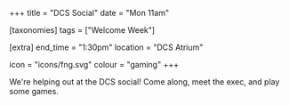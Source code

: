 +++
title = "DCS Social"
date = "Mon 11am"

[taxonomies]
tags = ["Welcome Week"]

[extra]
end_time = "1:30pm"
location = "DCS Atrium"

icon = "icons/fng.svg"
colour = "gaming"
+++

We're helping out at the DCS social! Come along, meet the exec, and play some games. 